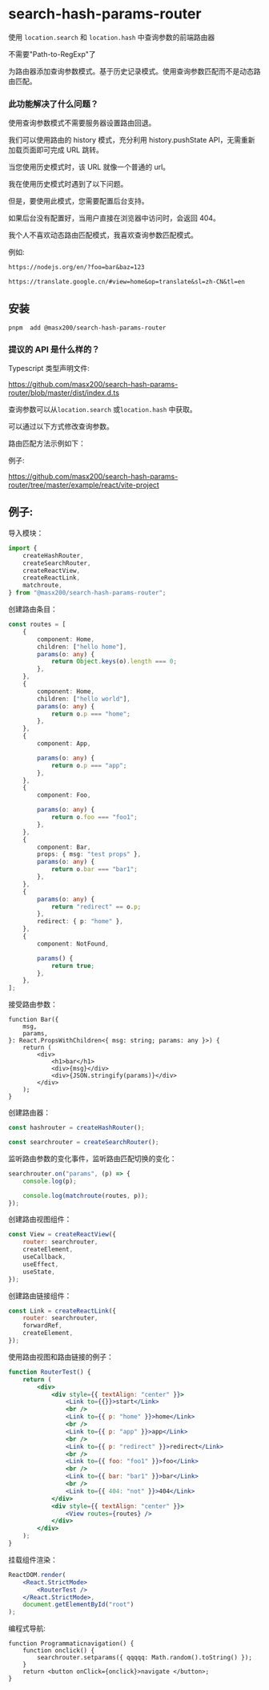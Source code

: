 # search-hash-params-router

使用 `location.search` 和 `location.hash` 中查询参数的前端路由器

不需要"Path-to-RegExp"了

为路由器添加查询参数模式。基于历史记录模式。使用查询参数匹配而不是动态路由匹配。

### 此功能解决了什么问题？

使用查询参数模式不需要服务器设置路由回退。

我们可以使用路由的 history 模式，充分利用 history.pushState API，无需重新加载页面即可完成 URL 跳转。

当您使用历史模式时，该 URL 就像一个普通的 url。

我在使用历史模式时遇到了以下问题。

但是，要使用此模式，您需要配置后台支持。

如果后台没有配置好，当用户直接在浏览器中访问时，会返回 404。

我个人不喜欢动态路由匹配模式，我喜欢查询参数匹配模式。

例如:

```txt
https://nodejs.org/en/?foo=bar&baz=123

https://translate.google.cn/#view=home&op=translate&sl=zh-CN&tl=en
```

## 安装

```shell
pnpm  add @masx200/search-hash-params-router
```

### 提议的 API 是什么样的？

Typescript 类型声明文件:

https://github.com/masx200/search-hash-params-router/blob/master/dist/index.d.ts

查询参数可以从`location.search` 或`location.hash` 中获取。

可以通过以下方式修改查询参数。

路由匹配方法示例如下：

例子:

https://github.com/masx200/search-hash-params-router/tree/master/example/react/vite-project

## 例子:

导入模块：

```js
import {
    createHashRouter,
    createSearchRouter,
    createReactView,
    createReactLink,
    matchroute,
} from "@masx200/search-hash-params-router";
```

创建路由条目：

```ts
const routes = [
    {
        component: Home,
        children: ["hello home"],
        params(o: any) {
            return Object.keys(o).length === 0;
        },
    },
    {
        component: Home,
        children: ["hello world"],
        params(o: any) {
            return o.p === "home";
        },
    },
    {
        component: App,

        params(o: any) {
            return o.p === "app";
        },
    },
    {
        component: Foo,

        params(o: any) {
            return o.foo === "foo1";
        },
    },
    {
        component: Bar,
        props: { msg: "test props" },
        params(o: any) {
            return o.bar === "bar1";
        },
    },
    {
        params(o: any) {
            return "redirect" == o.p;
        },
        redirect: { p: "home" },
    },
    {
        component: NotFound,

        params() {
            return true;
        },
    },
];
```

接受路由参数：

```tsx
function Bar({
    msg,
    params,
}: React.PropsWithChildren<{ msg: string; params: any }>) {
    return (
        <div>
            <h1>bar</h1>
            <div>{msg}</div>
            <div>{JSON.stringify(params)}</div>
        </div>
    );
}
```

创建路由器：

```js
const hashrouter = createHashRouter();

const searchrouter = createSearchRouter();
```

监听路由参数的变化事件，监听路由匹配切换的变化：

```js
searchrouter.on("params", (p) => {
    console.log(p);

    console.log(matchroute(routes, p));
});
```

创建路由视图组件：

```js
const View = createReactView({
    router: searchrouter,
    createElement,
    useCallback,
    useEffect,
    useState,
});
```

创建路由链接组件：

```js
const Link = createReactLink({
    router: searchrouter,
    forwardRef,
    createElement,
});
```

使用路由视图和路由链接的例子：

```jsx
function RouterTest() {
    return (
        <div>
            <div style={{ textAlign: "center" }}>
                <Link to={{}}>start</Link>
                <br />
                <Link to={{ p: "home" }}>home</Link>
                <br />
                <Link to={{ p: "app" }}>app</Link>
                <br />
                <Link to={{ p: "redirect" }}>redirect</Link>
                <br />
                <Link to={{ foo: "foo1" }}>foo</Link>
                <br />
                <Link to={{ bar: "bar1" }}>bar</Link>
                <br />
                <Link to={{ 404: "not" }}>404</Link>
            </div>
            <div style={{ textAlign: "center" }}>
                <View routes={routes} />
            </div>
        </div>
    );
}
```

挂载组件渲染：

```jsx
ReactDOM.render(
    <React.StrictMode>
        <RouterTest />
    </React.StrictMode>,
    document.getElementById("root")
);
```

编程式导航:

```tsx
function Programmaticnavigation() {
    function onclick() {
        searchrouter.setparams({ qqqqq: Math.random().toString() });
    }
    return <button onClick={onclick}>navigate </button>;
}
```
